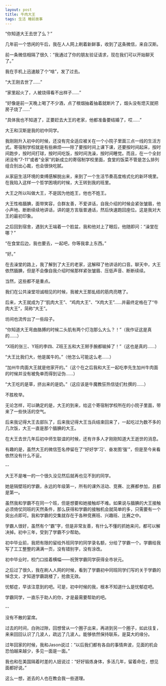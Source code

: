 ```yaml
---
layout: post
title: 牛肉大王
tags: 生活 睡前故事
---
```


“你知道大王去世了么？”

几年前一个悠闲的午后，我在人人网上刷着新鲜事，收到了这条微信，来自汉斯。

前一条微信相隔了很久：“我通过了你的朋友验证请求，现在我们可以开始聊天了。”

<!--more-->

我在手机上迅速敲了个“啥”，发了过去。

“大王刚去世了……”

“家里起火了，人被烧得看不出样子……”

“好像是前一天晚上喝了不少酒，点了根烟抽着抽着就断片了，烟头没有熄灭就把房子烧了……”

“具体我也不知道了，正要赶去大王的老家，他都准备要结婚了，哎……”

大王和汉斯是我的初中同学。

我刚刚升入初中的时候，还没有完全适应被关在一个小院子里面三点一线的生活方式。寄宿制学校就是有些麻烦——除了要按时间上课下课，还要按时间起床，按时间跑步，按时间打球，按时间吃饭，按时间洗澡，按时间睡觉。而且，在一个全封闭没有“7-11”或者“全家”的新成立的寄宿制学校里面，食堂的饭菜不管是怎么排列组合别出心裁，也会很快吃腻。

从家庭生活环境的束缚感解脱出来，来到了一个生活节奏高度格式化的新环境里。在我陷入这样一个哲学困境的时候，大王转到我的班里。

大王之所以叫做大王，不是因为他姓王，他也不姓王。

大王性格腼腆，面带笑容，合群友善，不爱讲话，自我介绍的时候会紧张皱眉，他小声地、断断续续地讲话，讲的是方言版普通话，然后快速跑回座位。这是我对大王的最初印象。

之后回到宿舍，遇到大王端着一个脸盆，我和他对上了眼后，他随即问：“澡堂在哪？”

“在食堂后边，我也要去，一起吧，你等我拿上东西。”

“好。”

在去澡堂的路上，我了解到了大王的老家，这解释了他讲话的口音。聊天中，大王依然腼腆，但是不会像自我介绍时候那样紧张皱眉、压低声音、断断续续。

当然，这些都不是重点。

我们在公共澡堂坦诚相见的时候，我被大王那虬结的筋肉亮瞎了。

后来，大王就成为了“肌肉大王”、“鸡肉大王”、“X肉大王”……并最终定格在了“牛肉大王”，简称“大王”。

坊间也流传出了一些段子。

“你知道大王弯曲胳膊的时候二头肌有两个灯泡那么大么？！”（我作证这是真的……）

“X班的张三、Y班的李四、Z班王五和大王掰手腕都输掉了！”（这也是真的……）

“大王比我们大，他是属牛的。”（他怎么可能这么老……）

“加州牛肉面大王就是他家开的。”（这个在之后我和大王一起吃李先生加州牛肉面的时候并没有被免单而得到证伪……）

“大王吃的是草，挤出来的是奶。”（这应该是牛魔教狂热信徒们杜撰的……）

不胜枚举。

无论怎样，可以确定的是，大王的到来，给这个寄宿制学校所在的小院子里面，带来了一些快活的空气。

后来我记得大王去部队了，后来我记得大王当兵结束回来了，一起吃过为数不多的几次饭，大王一直是那个腼腆的大王。

在大王去世几年后初中师生联谊的时候，还有许多人才刚刚知道大王逝世的消息。

有趣的是，虽然大王的微信签名停留在了“好好学‘习’、奋发图‘强’”，但是至今来看依然没有什么不妥。

--

大王不是唯一的一个很久没见然后就再也见不到的同学。

她是隔壁班的学霸，永远的年级第一，所有的课外活动、竞赛、比赛都参加，且都是第一。

虽然我和学霸不在同一个班，但是想要和她接触却不难。如果说与腼腆的大王接触必须倚仗同班的天然条件，那么获得和学霸的接触机会就简单的多，只需要有一个突出点即可。我和学霸的交集就存在于各种竞赛班、兴趣班、比赛之中。

学霸人很好，虽然有个“霸”字，但是非常友善，有什么不懂的抓她来问，都可以解决掉。初中三年，受到了学霸不少帮助。

初中毕业前，我把有限的留给外班同学的同学录名额，分给了学霸一个。学霸给我写了工工整整的满满一页，没有错别字，没有涂改。

初中毕业时，校门口挂着横幅——祝贺学霸同学获得全市状元。

之后过了很久，我在刷人人网的时候，看到了学霸初中同班同学们写的关于学霸的悼念文，才知道学霸跳楼了，抢救无效。

忧郁症，早该注意到的吧。可是，初中时候的我，根本不知道什么是忧郁症吧。

学霸同学，一直乐于助人的你，才是最需要帮助的吧。

--

没有不散的宴席。

过去的时间，白驹过隙，回想曾从一个圈子出来，再进到另一个圈子，如此往复，来来回回认识了几波人，疏远了几波人。能够依然保持联系，是莫大的缘分。

过年回家的时候，我和Jason说过：“以后我们都有各自的事情奔波，见面的机会恐怕越来越少，多见一面是一面。”

我也和在美国隔着时差的人妞说过：“好好锻炼身体，多活几年，留着命在，想见面都好说。”

这么一想，逝去的人也在教会我一些道理。
